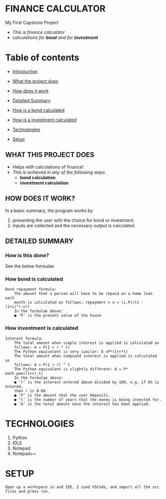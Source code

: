# FINANCE CALCULATOR

My First Capstone Project
* *This is finance calculator*
* *calculations for **bond** and for **investment***


# Table of contents
* [Introduction](#finance-calculator)
* [What the project does](#what-this-project-does) 
* [How does it work](#how-does-it-work)
* [Detailed Summary](#detailed-summary) 
* [How is a bond calculated](#how-bond-is-calculated) 
* [How is a investment calculated](#how-investment-is-calculated) 

* [Technologies](#technologies)
* [Setup](#setup)

## WHAT THIS PROJECT DOES
* Helps with calculations of finance!
* *This is achieved in any of the following ways*
	* **bond calculation**
	* **investment calculation**

## HOW DOES IT WORK?
In a basic summary, the program works by
1. presenting the user with the choice for bond or investment.
2. Inputs are collected and the necessary output is calculated.

## DETAILED SUMMARY
### How is this done?
 See the below formulae

### How bond is calculated

    Bond repayment formula:
        The amount that a person will have to be repaid on a home loan each
        month is calculated as follows: repayment = x = (i.P)/(1 - (1+i)^(-n))
        In the formulae above:
        ● ‘P’ is the present value of the house

### How investment is calculated

    Interest formula:
        The total amount when simple interest is applied is calculated as
        follows: A = P(1 + r * t)
        The Python equivalent is very similar: A =P*(1+r*t)
        The total amount when compound interest is applied is calculated as
        follows: A = P(1 + r) ^ t
        The Python equivalent is slightly different: A = P* math.pow((1+r),t)
        In the formulae above:
        ● ‘r’ is the interest entered above divided by 100, e.g. if 8% is entered,
        then r is 0.08.
        ● ‘P’ is the amount that the user deposits.
        ● ‘t’ is the number of years that the money is being invested for.
        ● ‘A’ is the total amount once the interest has been applied.

    
    
# TECHNOLOGIES
1. Python
2. IDLE
3. Notepad
4. Notepad++

# SETUP
    Open up a workspace in and IDE, I used VSCode, and import all the src files and press run.









